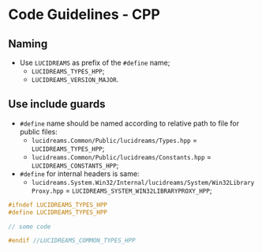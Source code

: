 Code Guidelines - CPP
===============================

Naming
------

- Use `LUCIDREAMS` as prefix of the `#define` name;
    - `LUCIDREAMS_TYPES_HPP`;
    - `LUCIDREAMS_VERSION_MAJOR`.

Use include guards
------------------

- `#define` name should be named according to relative path to file for public files:
  - `lucidreams.Common/Public/lucidreams/Types.hpp` = `LUCIDREAMS_TYPES_HPP`;
  - `lucidreams.Common/Public/lucidreams/Constants.hpp` = `LUCIDREAMS_CONSTANTS_HPP`;
- `#define` for internal headers is same:
  - `lucidreams.System.Win32/Internal/lucidreams/System/Win32LibraryProxy.hpp` = `LUCIDREAMS_SYSTEM_WIN32LIBRARYPROXY_HPP`;

```c++
#ifndef LUCIDREAMS_TYPES_HPP
#define LUCIDREAMS_TYPES_HPP

// some code

#endif //LUCIDREAMS_COMMON_TYPES_HPP
```